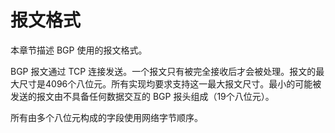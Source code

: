 # 报文格式

本章节描述 BGP 使用的报文格式。

BGP 报文通过 TCP 连接发送。一个报文只有被完全接收后才会被处理。报文的最大尺寸是4096个八位元。所有实现均要求支持这一最大报文尺寸。最小的可能被发送的报文由不具备任何数据交互的 BGP 报头组成（19个八位元）。

所有由多个八位元构成的字段使用网络字节顺序。